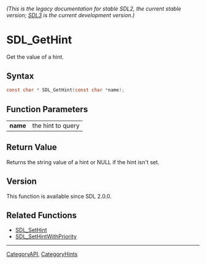 ###### (This is the legacy documentation for stable SDL2, the current stable version; [SDL3](https://wiki.libsdl.org/SDL3/) is the current development version.)
# SDL_GetHint

Get the value of a hint.

## Syntax

```c
const char * SDL_GetHint(const char *name);

```

## Function Parameters

|              |                   |
| ------------ | ----------------- |
| **name**     | the hint to query |

## Return Value

Returns the string value of a hint or NULL if the hint isn't set.

## Version

This function is available since SDL 2.0.0.

## Related Functions

* [SDL_SetHint](SDL_SetHint)
* [SDL_SetHintWithPriority](SDL_SetHintWithPriority)

----
[CategoryAPI](CategoryAPI), [CategoryHints](CategoryHints)

